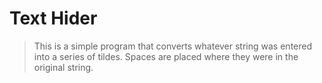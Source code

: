 # Text Hider

> This is a simple program that converts whatever string was entered into a series of tildes. Spaces are placed where they were in the original string.
